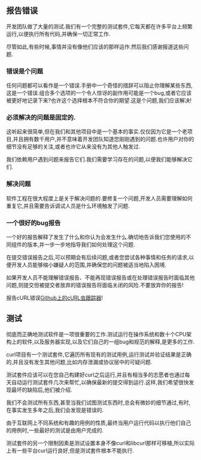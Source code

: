 
## 报告错误

开发团队做了大量的测试.我们有一个完整的测试套件,它每天都在许多平台上频繁运行,以便执行所有代码,并确保一切正常工作.

尽管如此,有些时候,事情并没有像他们应该的那样运作.然后我们感谢报道这些问题.

### 错误是个问题

任何问题都可以看作是一个错误.手册中一个奇怪的措辞可以阻止你理解某些东西,这是一个错误.组合多个选项的一个令人惊讶的副作用可能是一个bug,或者它应该被更好地记录下来?也许这个选择根本不符合你的期望.这是个问题,我们应该解决!

### 必须解决的问题是固定的.

这听起来很简单,但在我们和其他项目中是一个基本的事实.仅仅因为它是一个老项目,并且拥有数千用户,并不意味着开发团队知道您刚刚遇到的问题.也许用户对你的细节没有足够的关注,或者也许它从来没有为其他人触发过.

我们依赖用户遇到问题来报告它们.我们需要学习存在的问题,以便我们能够解决它们.

### 解决问题

软件工程在很大程度上是关于解决问题的.要修复一个问题,开发人员需要理解如何重复它,并且需要告诉调试人员是什么环境触发了问题.

### 一个很好的bug报告

一个好的报告解释了发生了什么和你认为会发生什么.确切地告诉我们您使用的不同组件的版本,并一步一步地指导我们如何处理这个问题.

在提交错误报告之后,可以预期会有后续问题,或者您尝试各种事情和任务的请求,以便开发人员能够缩小嫌疑人的范围,并确保您的问题被适当地陷入困境.

如果开发人员不能理解错误报告、不能再现错误报告或在处理错误报告时面临其他问题,则提交但被提交者放弃的错误报告将面临关闭的风险.不要放弃你的报告!

报告cURL错误[Github上的cURL虫跟踪器](https://github.com/curl/curl/issues)!

## 测试

彻底而正确地测试软件是一项很重要的工作.测试运行在操作系统和数十个CPU架构上的软件,以及服务器实现,以及它们自己的一组bug和规范的解释,是更多的工作.

curl项目有一个测试套件,它遍历所有现有的测试用例,运行测试并验证结果是正确的,并且没有发生其他问题,比如内存泄漏或协议层中的可疑问题.

测试套件应该可以在您自己构建好curl之后运行,并且有相当多的志愿者也通过每天自动运行测试套件几次来帮忙,以确保最新的提交得到运行.这样,我们希望很快发现最坏的缺陷后,他们被介绍.

我们不会测试所有东西,甚至当我们试图测试东西时,总会有微妙的细节通过,有时,在事实发生多年之后,我们会发现是错误的.

由于互联网上不同系统和有趣的用例的性质,最终当用户运行代码以执行他们自己的用例时,一些最好的测试是由用户完成的.

测试套件的另一个限制因素是测试设置本身不像curl和libcurl那样可移植,所以实际上有一些平台curl运行良好,但是测试套件根本不能执行.
